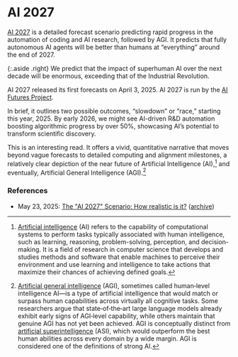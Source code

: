 # AI 2027

[AI 2027](https://ai-2027.com/) is a detailed forecast scenario predicting rapid progress in the automation of coding and AI research, followed by AGI. It predicts that fully autonomous AI agents will be better than humans at “everything” around the end of 2027.

{:.aside .right}
We predict that the impact of superhuman AI over the next decade will be enormous, exceeding that of the Industrial Revolution.

AI 2027 released its first forecasts on April 3, 2025. AI 2027 is run by the [AI Futures Project](https://ai-futures.org).

In brief, it outlines two possible outcomes, “slowdown” or “race,” starting this year, 2025. By early 2026, we might see AI-driven R&D automation boosting algorithmic progress by over 50%, showcasing AI’s potential to transform scientific discovery.

This is an interesting read. It offers a vivid, quantitative narrative that moves beyond vague forecasts to detailed computing and alignment milestones, a relatively clear depiction of the near future of Artificial Intelligence (AI),[^AI] and eventually, Artificial General Intelligence (AGI).[^AGI]

### References

- May 23, 2025: [The "AI 2027" Scenario: How realistic is it?](https://garymarcus.substack.com/p/the-ai-2027-scenario-how-realistic) ([archive](https://web.archive.org/web/20250522175005/https://garymarcus.substack.com/p/the-ai-2027-scenario-how-realistic))


[^AI]: [Artificial intelligence](https://en.wikipedia.org/wiki/Artificial_intelligence) (AI) refers to the capability of computational systems to perform tasks typically associated with human intelligence, such as learning, reasoning, problem-solving, perception, and decision-making. It is a field of research in computer science that develops and studies methods and software that enable machines to perceive their environment and use learning and intelligence to take actions that maximize their chances of achieving defined goals.

[^AGI]: [Artificial general intelligence](https://en.wikipedia.org/wiki/Artificial_general_intelligence) (AGI), sometimes called human‑level intelligence AI—is a type of artificial intelligence that would match or surpass human capabilities across virtually all cognitive tasks. Some researchers argue that state‑of‑the‑art large language models already exhibit early signs of AGI‑level capability, while others maintain that genuine AGI has not yet been achieved. AGI is conceptually distinct from [artificial superintelligence](https://en.wikipedia.org/wiki/Artificial_superintelligence) (ASI), which would outperform the best human abilities across every domain by a wide margin. AGI is considered one of the definitions of strong AI.
